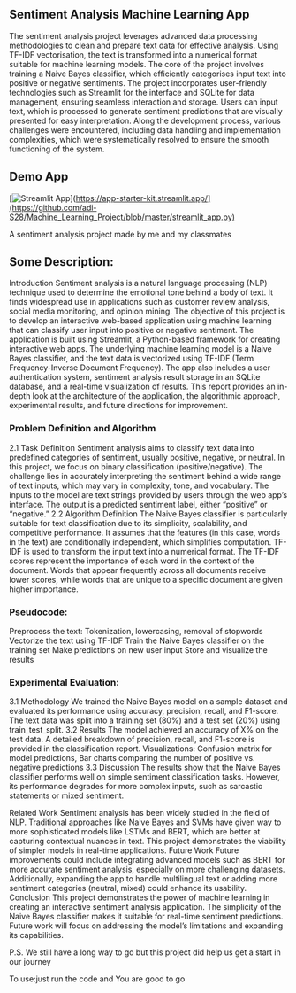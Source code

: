 ## Sentiment Analysis Machine Learning App

The sentiment analysis project leverages advanced data processing methodologies to clean and prepare text data for effective analysis. Using TF-IDF vectorisation, the text is transformed into a numerical format suitable for machine learning models. The core of the project involves training a Naive Bayes classifier, which efficiently categorises input text into positive or negative sentiments. The project incorporates user-friendly technologies such as Streamlit for the interface and SQLite for data management, ensuring seamless interaction and storage. Users can input text, which is processed to generate sentiment predictions that are visually presented for easy interpretation. Along the development process, various challenges were encountered, including data handling and implementation complexities, which were systematically resolved to ensure the smooth functioning of the system.

## Demo App

[![Streamlit App]([https://static.streamlit.io/badges/streamlit_badge_black_white.svg)](https://app-starter-kit.streamlit.app/](https://github.com/adi-S28/Machine_Learning_Project/blob/master/streamlit_app.py)


A sentiment analysis project made by me and my classmates

## Some Description:

Introduction Sentiment analysis is a natural language processing (NLP) technique used to determine the emotional tone behind a body of text. It finds widespread use in applications such as customer review analysis, social media monitoring, and opinion mining. The objective of this project is to develop an interactive web-based application using machine learning that can classify user input into positive or negative sentiment. The application is built using Streamlit, a Python-based framework for creating interactive web apps. The underlying machine learning model is a Naive Bayes classifier, and the text data is vectorized using TF-IDF (Term Frequency-Inverse Document Frequency). The app also includes a user authentication system, sentiment analysis result storage in an SQLite database, and a real-time visualization of results. This report provides an in-depth look at the architecture of the application, the algorithmic approach, experimental results, and future directions for improvement.


### Problem Definition and Algorithm 
2.1 Task Definition Sentiment analysis aims to classify text data into predefined categories of sentiment, usually positive, negative, or neutral. In this project, we focus on binary classification (positive/negative). The challenge lies in accurately interpreting the sentiment behind a wide range of text inputs, which may vary in complexity, tone, and vocabulary. The inputs to the model are text strings provided by users through the web app’s interface. The output is a predicted sentiment label, either “positive” or “negative.” 2.2 Algorithm Definition The Naive Bayes classifier is particularly suitable for text classification due to its simplicity, scalability, and competitive performance. It assumes that the features (in this case, words in the text) are conditionally independent, which simplifies computation. TF-IDF is used to transform the input text into a numerical format. The TF-IDF scores represent the importance of each word in the context of the document. Words that appear frequently across all documents receive lower scores, while words that are unique to a specific document are given higher importance. 

### Pseudocode:

Preprocess the text: Tokenization, lowercasing, removal of stopwords
Vectorize the text using TF-IDF
Train the Naive Bayes classifier on the training set
Make predictions on new user input
Store and visualize the results


### Experimental Evaluation:

3.1 Methodology We trained the Naive Bayes model on a sample dataset and evaluated its performance using accuracy, precision, recall, and F1-score. The text data was split into a training set (80%) and a test set (20%) using train_test_split.
3.2 Results The model achieved an accuracy of X% on the test data. A detailed breakdown of precision, recall, and F1-score is provided in the classification report. Visualizations:
Confusion matrix for model predictions, Bar charts comparing the number of positive vs. negative predictions 
3.3 Discussion The results show that the Naive Bayes classifier performs well on simple sentiment classification tasks. However, its performance degrades for more complex inputs, such as sarcastic statements or mixed sentiment.


Related Work Sentiment analysis has been widely studied in the field of NLP. Traditional approaches like Naive Bayes and SVMs have given way to more sophisticated models like LSTMs and BERT, which are better at capturing contextual nuances in text. This project demonstrates the viability of simpler models in real-time applications.
Future Work Future improvements could include integrating advanced models such as BERT for more accurate sentiment analysis, especially on more challenging datasets. Additionally, expanding the app to handle multilingual text or adding more sentiment categories (neutral, mixed) could enhance its usability.
Conclusion This project demonstrates the power of machine learning in creating an interactive sentiment analysis application. The simplicity of the Naive Bayes classifier makes it suitable for real-time sentiment predictions. Future work will focus on addressing the model’s limitations and expanding its capabilities.


P.S. We still have a long way to go but this project did help us get a start in our journey

To use:just run the code and You are good to go
